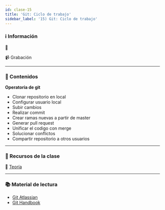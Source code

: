 ```yaml
---
id: clase-15
title: 'Git: Ciclo de trabajo'
sidebar_label: '15) Git: Ciclo de trabajo'
---
```


### ℹ️ Información

📆

📹 Grabación

---

### 📝 Contenidos

**Operatoria de git**

- Clonar repositorio en local
- Configurar usuario local
- Subir cambios
- Realizar commit
- Crear ramas nuevas a partir de master
- Generar pull request
- Unificar el codigo con merge
- Solucionar conflictos
- Compartir repositorio a otros usuarios

---

### 🚀 Recursos de la clase

📙 [Teoría](https://docs.google.com/document/d/1rQxS7VdiXlRdl4568vqH_D2HxULW0Cn_cRZwktqISJ4/edit)

---

### 📚 Material de lectura

- [Git Atlassian](https://www.atlassian.com/es/git/tutorials/setting-up-a-repository)
- [Git Handbook](https://guides.github.com/introduction/git-handbook/)
